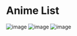 # Anime List

![image](https://github.com/user-attachments/assets/8387c963-0ba7-4e1b-9a12-255c9da9405e)
![image](https://github.com/user-attachments/assets/0556922a-d31f-4c97-8853-b7166197a18f)
![image](https://github.com/user-attachments/assets/62d442e8-77e9-4b4b-b285-2264173ef303)
